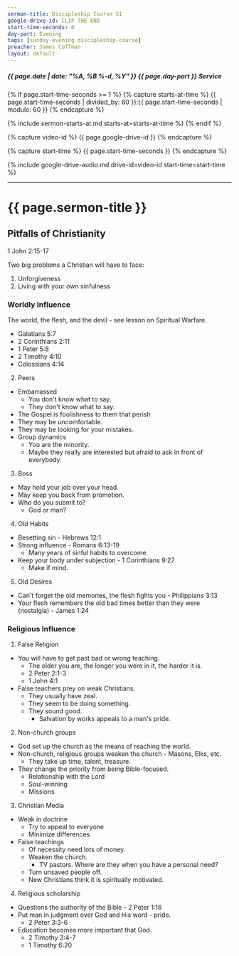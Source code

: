 ```yaml
---
sermon-title: Discipleship Course 51
google-drive-id: CLIP THE END
start-time-seconds: 0
day-part: Evening
tags: [sunday-evening discipleship-course]
preacher: James Coffman
layout: default
---
```


##### {{ page.date | date: "%A, %B %-d, %Y" }} {{ page.day-part }} Service

{% if page.start-time-seconds >= 1 %}
{% capture starts-at-time %}
{{ page.start-time-seconds | divided_by: 60 }}:{{ page.start-time-seconds | modulo: 60 }}
{% endcapture %}

{% include sermon-starts-at.md starts-at=starts-at-time %}
{% endif %}

{% capture video-id %}
{{ page.google-drive-id }}
{% endcapture %}

{% capture start-time %}
{{ page.start-time-seconds }}
{% endcapture %}

{% include google-drive-audio.md drive-id=video-id start-time=start-time %}

***

# {{ page.sermon-title }}

## Pitfalls of Christianity

1 John 2:15-17

Two big problems a Christian will have to face:
1. Unforgiveness
2. Living with your own sinfulness

### Worldly Influence

The world, the flesh, and the devil - see lesson on Spiritual Warfare.

- Galatians 5:7
- 2 Corinthians 2:11
- 1 Peter 5:8
- 2 Timothy 4:10
- Colossians 4:14

2. Peers
- Embarrassed 
    - You don't know what to say.
    - They don't know what to say.
- The Gospel is foolishness to them that perish
- They may be uncomfortable.
- They may be looking for your mistakes.
- Group dynamics
    - You are the minority.
    - Maybe they really are interested but afraid to ask in front of everybody.

3. Boss
- May hold your job over your head.
- May keep you back from promotion.
- Who do you submit to?
    - God or man?

4. Old Habits
- Besetting sin - Hebrews 12:1
- Strong influence - Romans 6:13-19
    - Many years of sinful habits to overcome.
- Keep your body under subjection - 1 Corinthians 9:27
    - Make if mind.

5. Old Desires
- Can't forget the old memories, the flesh fights you - Philippians 3:13
- Your flesh remembers the old bad times better than they were (nostalgia) - James 1:24


### Religious Influence

1. False Religion
- You will have to get past bad or wrong teaching.
    - The older you are, the longer you were in it, the harder it is.
    - 2 Peter 2:1-3
    - 1 John 4:1
- False teachers prey on weak Christians.
    - They usually have zeal.
    - They seem to be doing something.
    - They sound good.
        - Salvation by works appeals to a man's pride.

2. Non-church groups
- God set up the church as the means of reaching the world.
- Non-church, religious groups weaken the church - Masons, Elks, etc.
    - They take up time, talent, treasure.
- They change the priority from being Bible-focused.
    - Relationship with the Lord
    - Soul-winning
    - Missions

3. Christian Media
- Weak in doctrine
    - Try to appeal to everyone
    - Minimize differences
- False teachings
    - Of necessity need lots of money.
    - Weaken the church.
        - TV pastors. Where are they when you have a personal need?
    - Turn unsaved people off.
    - New Christians think it is spiritually motivated.

4. Religious scholarship
- Questions the authority of the Bible - 2 Peter 1:16
- Put man in judgment over God and His word - pride.
    - 2 Peter 3:3-6
- Education becomes more important that God.
    - 2 Timothy 3:4-7
    - 1 Timothy 6:20